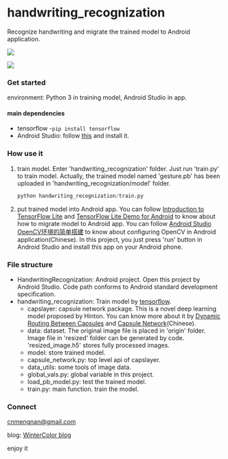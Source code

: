 # handwriting_recognization

Recognize handwriting and migrate the trained model to Android application.

![](http://7xrvee.com1.z0.glb.clouddn.com/18-7-29/43393991.jpg)

![](http://7xrvee.com1.z0.glb.clouddn.com/18-7-29/47988122.jpg)



### Get started

environment: Python 3 in training model, Android Studio in app.

#### main dependencies

- tensorflow -`pip install tensorflow`
- Android Studio: follow [this](https://developer.android.google.cn/) and install it.

### How use it

1. train model. Enter 'handwriting_recognization' folder. Just run 'train.py' to train model. Actually, the trained model named 'gesture.pb' has been uploaded in 'handwriting_recognization/model' folder. 

   ```python
   python handwriting_recognization/train.py
   ```

2. put trained model into Android app. You can follow [Introduction to TensorFlow Lite](https://www.tensorflow.org/mobile/tflite/) and [TensorFlow Lite Demo for Android](https://www.tensorflow.org/versions/r1.5/mobile/tflite/demo_android) to know about how to migrate model to Android app. You can follow [Android Studio OpenCV环境的简单搭建](https://blog.csdn.net/qq_18870023/article/details/58203990) to know about configuring OpenCV in Android application(Chinese). In this project, you just press 'run' button in Android Studio and install this app on your Android phone.

### File structure

- HandwritingRecognization: Android project. Open this project by Android Studio. Code path conforms to Android standard development specification.
- handwriting_recognization: Train model by [tensorflow](https://www.tensorflow.org/).
  - capslayer: capsule network package. This is a novel deep learning model proposed by Hinton. You can know more about it by [Dynamic Routing Between Capsules](https://arxiv.org/abs/1710.09829v1) and [Capsule Network](https://www.cnblogs.com/mengnan/p/9307454.html)(Chinese).
  - data: dataset. The original image file is placed in 'origin' folder. Image file in 'resized' folder can be generated by code. 'resized_image.h5' stores fully processed images.
  - model: store trained model.
  - capsule_network.py: top level api of capslayer.
  - data_utils: some tools of image data.
  - global_vals.py: global variable in this project.
  - load_pb_model.py: test the trained model.
  - train.py: main function. train the model.

### Connect

[cnmengnan@gmail.com](mailto:cnmengnan@gmail.com)

blog: [WinterColor blog](http://www.cnblogs.com/mengnan/)

enjoy it